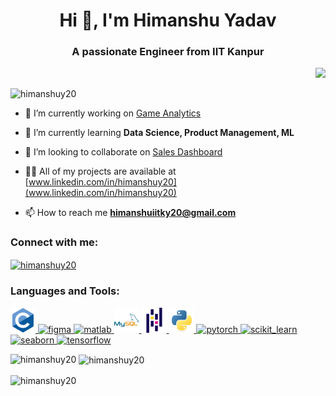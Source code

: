 <h1 align="center">Hi 👋, I'm Himanshu Yadav</h1>
<h3 align="center">A passionate Engineer from IIT Kanpur</h3>
<p align="right"><img src="https://user-images.githubusercontent.com/74038190/212741999-016fddbd-617a-4448-8042-0ecf907aea25.gif"/> </p>
<p align="left"> <img src="https://komarev.com/ghpvc/?username=himanshuy20&label=Profile%20views&color=0e75b6&style=flat" alt="himanshuy20" /> </p>

- 🔭 I’m currently working on [Game Analytics](sdg)

- 🌱 I’m currently learning **Data Science, Product Management, ML**

- 👯 I’m looking to collaborate on [Sales Dashboard](dcgvh)

- 👨‍💻 All of my projects are available at [www.linkedin.com/in/himanshuy20](www.linkedin.com/in/himanshuy20)

- 📫 How to reach me **himanshuiitky20@gmail.com**

<h3 align="left">Connect with me:</h3>
<p align="left">
<a href="https://linkedin.com/in/himanshuy20" target="blank"><img align="center" src="https://raw.githubusercontent.com/rahuldkjain/github-profile-readme-generator/master/src/images/icons/Social/linked-in-alt.svg" alt="himanshuy20" height="30" width="40" /></a>
</p>

<h3 align="left">Languages and Tools:</h3>
<p align="left"> <a href="https://www.cprogramming.com/" target="_blank" rel="noreferrer"> <img src="https://raw.githubusercontent.com/devicons/devicon/master/icons/c/c-original.svg" alt="c" width="40" height="40"/> </a> <a href="https://www.figma.com/" target="_blank" rel="noreferrer"> <img src="https://www.vectorlogo.zone/logos/figma/figma-icon.svg" alt="figma" width="40" height="40"/> </a> <a href="https://www.mathworks.com/" target="_blank" rel="noreferrer"> <img src="https://upload.wikimedia.org/wikipedia/commons/2/21/Matlab_Logo.png" alt="matlab" width="40" height="40"/> </a> <a href="https://www.mysql.com/" target="_blank" rel="noreferrer"> <img src="https://raw.githubusercontent.com/devicons/devicon/master/icons/mysql/mysql-original-wordmark.svg" alt="mysql" width="40" height="40"/> </a> <a href="https://pandas.pydata.org/" target="_blank" rel="noreferrer"> <img src="https://raw.githubusercontent.com/devicons/devicon/2ae2a900d2f041da66e950e4d48052658d850630/icons/pandas/pandas-original.svg" alt="pandas" width="40" height="40"/> </a> <a href="https://www.python.org" target="_blank" rel="noreferrer"> <img src="https://raw.githubusercontent.com/devicons/devicon/master/icons/python/python-original.svg" alt="python" width="40" height="40"/> </a> <a href="https://pytorch.org/" target="_blank" rel="noreferrer"> <img src="https://www.vectorlogo.zone/logos/pytorch/pytorch-icon.svg" alt="pytorch" width="40" height="40"/> </a> <a href="https://scikit-learn.org/" target="_blank" rel="noreferrer"> <img src="https://upload.wikimedia.org/wikipedia/commons/0/05/Scikit_learn_logo_small.svg" alt="scikit_learn" width="40" height="40"/> </a> <a href="https://seaborn.pydata.org/" target="_blank" rel="noreferrer"> <img src="https://seaborn.pydata.org/_images/logo-mark-lightbg.svg" alt="seaborn" width="40" height="40"/> </a> <a href="https://www.tensorflow.org" target="_blank" rel="noreferrer"> <img src="https://www.vectorlogo.zone/logos/tensorflow/tensorflow-icon.svg" alt="tensorflow" width="40" height="40"/> </a> </p>

<p><img align="left" src="https://github-readme-stats.vercel.app/api/top-langs?username=himanshuy20&show_icons=true&locale=en&layout=compact" alt="himanshuy20" /></p>

<p>&nbsp;<img align="center" src="https://github-readme-stats.vercel.app/api?username=himanshuy20&show_icons=true&locale=en" alt="himanshuy20" /></p>

<p><img align="center" src="https://github-readme-streak-stats.herokuapp.com/?user=himanshuy20&" alt="himanshuy20" /></p>
